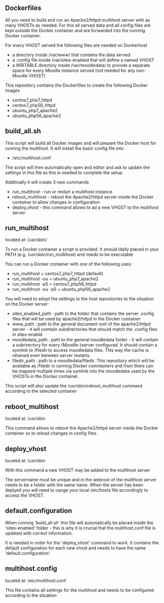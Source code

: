 Dockerfiles
-----------
All you need to build and run an Apache2/httpd multihost server with as many VHOSTs as needed.
For this all served data and all config files are kept outside the Docker container and are forwarded into the running Docker container.

For every VHOST served the following files are needed on Dockerhost
 * a directory inside /var/www/ that contains the data served
 * a .config file inside /var/sites-enabled that will define a named VHOST
 * a WRITABLE directory inside /var/moodledata/ to provide a separate space for every Moodle instance served (not needed for any non-Moodle VHOST)

This repository contains the Dockerfiles to create the following Docker images
 * centos7_php7_httpd
 * centos7_php56_httpd
 * ubuntu_php7_apache2
 * ubuntu_php56_apache2

build_all.sh
------------
This script will build all Docker images and will prepare the Docker host for running the multihost.
It will install the basic config file into
 * /etc/multihost.conf

The script will then automatically open and editor and ask to update the settings in this file as this is needed to complete the setup.

Additinally it will create 3 new commands
 * run_multihost - run or restart a multihost instance
 * reboot_multihost - reboot the Apache2/httpd server inside the Docker container to allow changes in configuration
 * deploy_vhost - this command allows to ad a new VHOST to the multihost server

run_multihost
-------------
located at: /usr/sbin/

To run a Docker container a script is provided. It should idally placed in your PATH (e.g. /usr/sbin/run_multihost) and needs to be executable

You can run a Docker container  with one of the following uses:
 * run_multihost 		= centos7_php7_httpd (default)
 * run_multihost -ou 		= ubuntu_php7_apache2
 * run_multihost -p5 		= centos7_php56_httpd
 * run_multihost -ou -p5 	= ubuntu_php56_apache2 

You will need to adopt the settings to the host repositories to the situation on the Docker server:
 * sites_enabled_path	: path to the folder that contains the server .config files that will be used by apache2/httpd in the Docker container
 * www_path		: path to the general document root of the apache2/httpd server - it will comtain subdirectories that should match the .config files in sites-enabld
 * moodledata_path	: path to the general moodledata folder - it will contain a subrirectory for every (Moodle-)server configured. It should contain a symlink to /filedir to access moodledata files. This way the cache is retained even between server restarts.
 * filedir_path		: path to a moodledata/filedir. This repository which will be available as /filedir in running Docker comntainers and from there can be mapped multiple times via symlink into the moodledata used by the VHOSTs in the Docker container.

This script will also update the /usr/sbin/reboot_multihost command according to the selected container

reboot_multihost
----------------
located at: /usr/sbin

This command allows to reboot the Apache2/httpd server inside the Docker container so to reload changes in config files.

deploy_vhost <servername>
-------------------------
located at: /usr/sbin

With this command a new VHOST may be added to the multihost server

The servername must be unique and in the webroot of the multihost server needs to be a folder with the same name.
When the server has been deplyed you will need to cange your local /etc/hosts file accordingly to access the VHOST.

default.configuration
---------------------

When running 'build_all.sh' this file will automatically be placed inside the 'sites-enabled' folder - this is why it is crucial that the multihost.conf file is updated with correct information.

It is needed in order for the 'deploy_vhost' command to work. It contains the default configuration for each new vhost and needs to have the name 'default.configuration'.

multihost.config
----------------
located at: /etc/multihost.conf

This file contains all settings for the multihost and needs to be configured according to the situation


